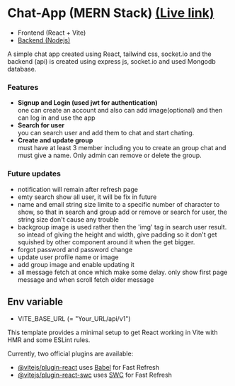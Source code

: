# Chat-App (MERN Stack) [(Live link)]()

- Frontend (React + Vite)
- [Backend (Nodejs) ](https://github.com/itz-AmdadulHaque/Chat-App-Backend-)

A simple chat app created using React, tailwind css, socket.io and the backend (api) is created using express js, socket.io and used Mongodb database.

### Features

- <b>Signup and Login (used jwt for authentication)</b><br>
  one can create an account and also can add image(optional) and then can log in and use the app
- <b>Search for user</b><br>
  you can search user and add them to chat and start chating.
- <b>Create and update group</b><br>
  must have at least 3 member including you to create an group chat and must give a name. Only admin can remove or delete the group.

### Future updates

- notification will remain after refresh page
- emty search show all user, it will be fix in future
- name and email string size limite to a specific number of character to show, so that in search and group add or remove or search for user, the string size don't cause any trouble
- backgroup image is used rather then the 'img' tag in search user result. so intead of giving the height and width, give padding so it don't get squished by other component around it when the get bigger.
- forgot password and password change
- update user profile name or image
- add group image and enable updating it
- all message fetch at once which make some delay. only show first page message and when scroll fetch older message

## Env variable

- VITE_BASE_URL (= "Your_URL/api/v1")

This template provides a minimal setup to get React working in Vite with HMR and some ESLint rules.

Currently, two official plugins are available:

- [@vitejs/plugin-react](https://github.com/vitejs/vite-plugin-react/blob/main/packages/plugin-react/README.md) uses [Babel](https://babeljs.io/) for Fast Refresh
- [@vitejs/plugin-react-swc](https://github.com/vitejs/vite-plugin-react-swc) uses [SWC](https://swc.rs/) for Fast Refresh
